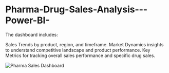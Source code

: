 # Pharma-Drug-Sales-Analysis---Power-BI-
The dashboard includes:

Sales Trends by product, region, and timeframe.
Market Dynamics insights to understand competitive landscape and product performance.
Key Metrics for tracking overall sales performance and specific drug sales.

![Pharma Sales Dashboard](https://github.com/user-attachments/assets/640f8c14-5637-4dd0-8be0-ad35735955ab)
